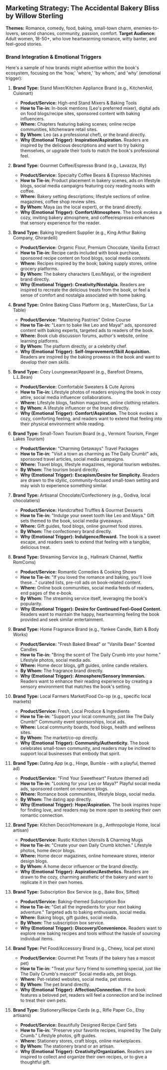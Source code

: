 ## Marketing Strategy: The Accidental Bakery Bliss by Willow Sterling

**Themes:** Romance, comedy, food, baking, small-town charm, enemies-to-lovers, second chances, community, passion, comfort.
**Target Audience:** Adult women, 18-50+, who love heartwarming romance, witty banter, and feel-good stories.

### Brand Integration & Emotional Triggers

Here's a sample of how brands might advertise within the book's ecosystem, focusing on the 'how,' 'where,' 'by whom,' and 'why' (emotional trigger):

1.  **Brand Type:** Stand Mixer/Kitchen Appliance Brand (e.g., KitchenAid, Cuisinart)
    *   **Product/Service:** High-end Stand Mixers & Baking Tools
    *   **How to Tie-in:** In-book mentions (Leo's preferred mixer), digital ads on food blogs/recipe sites, sponsored content with baking influencers.
    *   **Where:** Chapters featuring baking scenes; online recipe communities, kitchenware retail sites.
    *   **By Whom:** Leo (as a professional chef), or the brand directly.
    *   **Why (Emotional Trigger):** **Inspiration/Aspiration.** Readers are inspired by the delicious descriptions and want to try baking themselves, or upgrade their tools to match the book's professional feel.

2.  **Brand Type:** Gourmet Coffee/Espresso Brand (e.g., Lavazza, Illy)
    *   **Product/Service:** Specialty Coffee Beans & Espresso Machines
    *   **How to Tie-in:** Product placement in bakery scenes, ads on lifestyle blogs, social media campaigns featuring cozy reading nooks with coffee.
    *   **Where:** Bakery setting descriptions; lifestyle sections of online magazines, coffee shop review sites.
    *   **By Whom:** Maya (as the local expert), or the brand directly.
    *   **Why (Emotional Trigger):** **Comfort/Atmosphere.** The book evokes a cozy, inviting bakery atmosphere, and coffee/espresso enhances that sensory experience for the reader.

3.  **Brand Type:** Baking Ingredient Supplier (e.g., King Arthur Baking Company, Ghirardelli)
    *   **Product/Service:** Organic Flour, Premium Chocolate, Vanilla Extract
    *   **How to Tie-in:** Recipe cards included with book purchase, sponsored recipe content on food blogs, social media contests.
    *   **Where:** Recipes inspired by the book; baking supply stores, online grocery platforms.
    *   **By Whom:** The bakery characters (Leo/Maya), or the ingredient brand directly.
    *   **Why (Emotional Trigger):** **Creativity/Nostalgia.** Readers are inspired to recreate the delicious treats from the book, or feel a sense of comfort and nostalgia associated with home baking.

4.  **Brand Type:** Online Baking Class Platform (e.g., MasterClass, Sur La Table)
    *   **Product/Service:** "Mastering Pastries" Online Course
    *   **How to Tie-in:** "Learn to bake like Leo and Maya!" ads, sponsored content with baking experts, targeted ads to readers of the book.
    *   **Where:** Book club discussion forums, author's website, online learning platforms.
    *   **By Whom:** The platform directly, or a celebrity chef.
    *   **Why (Emotional Trigger):** **Self-Improvement/Skill Acquisition.** Readers are inspired by the baking prowess in the book and want to develop their own skills.

5.  **Brand Type:** Cozy Loungewear/Apparel (e.g., Barefoot Dreams, L.L.Bean)
    *   **Product/Service:** Comfortable Sweaters & Cute Aprons
    *   **How to Tie-in:** Lifestyle photos of readers enjoying the book in cozy attire, social media influencer collaborations.
    *   **Where:** Lifestyle blogs, fashion magazines, online clothing retailers.
    *   **By Whom:** A lifestyle influencer or the brand directly.
    *   **Why (Emotional Trigger):** **Comfort/Aspiration.** The book evokes a cozy, comforting feeling, and readers want to extend that feeling into their physical environment while reading.

6.  **Brand Type:** Small-Town Tourism Board (e.g., Vermont Tourism, Finger Lakes Tourism)
    *   **Product/Service:** "Charming Getaways" Travel Packages
    *   **How to Tie-in:** "Visit a town as charming as The Daily Crumb!" ads, sponsored travel articles, social media campaigns.
    *   **Where:** Travel blogs, lifestyle magazines, regional tourism websites.
    *   **By Whom:** The tourism board directly.
    *   **Why (Emotional Trigger):** **Escapism/Desire for Simplicity.** Readers are drawn to the idyllic, community-focused small-town setting and may wish to experience something similar.

7.  **Brand Type:** Artisanal Chocolate/Confectionery (e.g., Godiva, local chocolatiers)
    *   **Product/Service:** Handcrafted Truffles & Gourmet Desserts
    *   **How to Tie-in:** "Indulge your sweet tooth like Leo and Maya." Gift sets themed to the book, social media giveaways.
    *   **Where:** Gift guides, food blogs, online gourmet food stores.
    *   **By Whom:** The confectionery brand directly.
    *   **Why (Emotional Trigger):** **Indulgence/Reward.** The book is a sweet escape, and readers seek to extend that feeling with a tangible, delicious treat.

8.  **Brand Type:** Streaming Service (e.g., Hallmark Channel, Netflix RomComs)
    *   **Product/Service:** Romantic Comedies & Cooking Shows
    *   **How to Tie-in:** "If you loved the romance and baking, you'll love these..." curated lists, pre-roll ads on book-related content.
    *   **Where:** Online book communities, social media feeds of readers, end pages of the e-book.
    *   **By Whom:** The streaming service itself, leveraging the book's popularity.
    *   **Why (Emotional Trigger):** **Desire for Continued Feel-Good Content.** Readers want to maintain the happy, heartwarming feeling the book provided and seek similar entertainment.

9.  **Brand Type:** Home Fragrance Brand (e.g., Yankee Candle, Bath & Body Works)
    *   **Product/Service:** "Fresh Baked Bread" or "Vanilla Bean" Scented Candles
    *   **How to Tie-in:** "Bring the scent of The Daily Crumb into your home." Lifestyle photos, social media ads.
    *   **Where:** Home decor blogs, gift guides, online candle retailers.
    *   **By Whom:** The fragrance brand directly.
    *   **Why (Emotional Trigger):** **Atmosphere/Sensory Immersion.** Readers want to enhance their reading experience by creating a sensory environment that matches the book's setting.

10. **Brand Type:** Local Farmers Market/Food Co-op (e.g., specific local markets)
    *   **Product/Service:** Fresh, Local Produce & Ingredients
    *   **How to Tie-in:** "Support your local community, just like The Daily Crumb!" Community event sponsorships, local ads.
    *   **Where:** Local community boards, food blogs, health and wellness sites.
    *   **By Whom:** The market/co-op directly.
    *   **Why (Emotional Trigger):** **Community/Authenticity.** The book celebrates small-town community, and readers may be inclined to support local businesses that embody that spirit.

11. **Brand Type:** Dating App (e.g., Hinge, Bumble - with a playful, themed ad)
    *   **Product/Service:** "Find Your Sweetheart" Feature (themed ad)
    *   **How to Tie-in:** "Looking for your Leo or Maya?" Playful social media ads, sponsored content on romance blogs.
    *   **Where:** Romance book communities, lifestyle blogs, social media.
    *   **By Whom:** The dating app directly.
    *   **Why (Emotional Trigger):** **Hope/Aspiration.** The book inspires hope for finding love, and readers may be more open to seeking their own romantic connection.

12. **Brand Type:** Kitchen Decor/Homeware (e.g., Anthropologie Home, local artisan)
    *   **Product/Service:** Rustic Kitchen Utensils & Charming Mugs
    *   **How to Tie-in:** "Create your own Daily Crumb kitchen." Lifestyle photos, home decor blogs.
    *   **Where:** Home decor magazines, online homeware stores, interior design blogs.
    *   **By Whom:** A home decor influencer or the brand directly.
    *   **Why (Emotional Trigger):** **Aspiration/Aesthetics.** Readers are drawn to the cozy, charming aesthetic of the bakery and want to replicate it in their own homes.

13. **Brand Type:** Subscription Box Service (e.g., Bake Box, Sifted)
    *   **Product/Service:** Baking-themed Subscription Box
    *   **How to Tie-in:** "Get all the ingredients for your next baking adventure." Targeted ads to baking enthusiasts, social media.
    *   **Where:** Baking blogs, gift guides, social media.
    *   **By Whom:** The subscription box service.
    *   **Why (Emotional Trigger):** **Discovery/Convenience.** Readers want to explore new baking recipes and tools without the hassle of sourcing individual items.

14. **Brand Type:** Pet Food/Accessory Brand (e.g., Chewy, local pet store)
    *   **Product/Service:** Gourmet Pet Treats (if the bakery has a mascot pet)
    *   **How to Tie-in:** "Treat your furry friend to something special, just like The Daily Crumb's mascot!" Social media ads, pet blogs.
    *   **Where:** Pet-related websites, social media, pet stores.
    *   **By Whom:** The pet brand directly.
    *   **Why (Emotional Trigger):** **Affection/Connection.** If the book features a beloved pet, readers will feel a connection and be inclined to treat their own pets.

15. **Brand Type:** Stationery/Recipe Cards (e.g., Rifle Paper Co., Etsy artisans)
    *   **Product/Service:** Beautifully Designed Recipe Card Sets
    *   **How to Tie-in:** "Preserve your favorite recipes, inspired by The Daily Crumb." Lifestyle photos, gift guides.
    *   **Where:** Stationery stores, craft blogs, online marketplaces.
    *   **By Whom:** The stationery brand or an artisan.
    *   **Why (Emotional Trigger):** **Creativity/Organization.** Readers are inspired to collect and organize their own recipes, or to give a thoughtful gift.